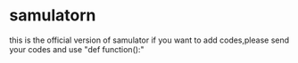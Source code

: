 # samulatorn
this is the official version of samulator
if you want to add codes,please send your codes and use "def function():"
